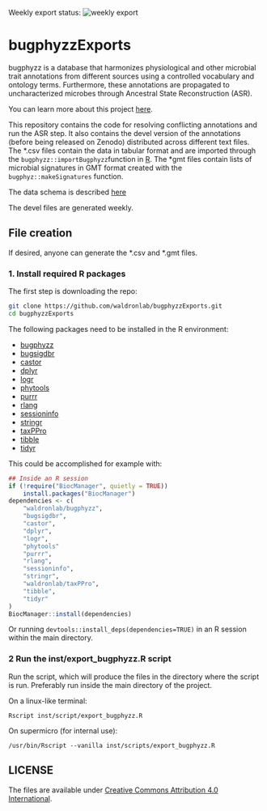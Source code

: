 Weekly export status: ![weekly export](https://github.com/waldronlab/bugphyzzExports/actions/workflows/export-bugphyzz.yml/badge.svg)

# bugphyzzExports

bugphyzz is a database that harmonizes physiological and other microbial
trait annotations from different sources using a controlled vocabulary and
ontology terms. Furthermore, these annotations are propagated to
uncharacterized microbes through Ancestral State Reconstruction (ASR).

You can learn more about this project [here](https://github.com/waldronlab/bugphyzz).

This repository contains the code for resolving conflicting annotations
and run the ASR step. It also contains the devel version of the annotations
(before being released on Zenodo) distributed across different text files.
The *.csv files contain the data in tabular format and are imported through
the `bugphyzz::importBugphyzz`function in [R](https://github.com/waldronlab/bugphyzz).
The *gmt files contain lists of microbial signatures in GMT format
created with the `bugphyz::makeSignatures` function.

The data schema is described [here](https://github.com/waldronlab/bugphyzz)

The devel files are generated weekly.

## File creation

If desired, anyone can generate the *.csv and *.gmt files.

### 1. Install required R packages

The first step is downloading the repo:

```bash
git clone https://github.com/waldronlab/bugphyzzExports.git
cd bugphyzzExports
```
The following packages need to be installed in the R environment:

* [bugphyzz](https://github.com/waldronlab/bugphyzz)
* [bugsigdbr](https://bioconductor.org/packages/release/bioc/html/bugsigdbr.html)
* [castor](https://cran.r-project.org/web/packages/castor/)
* [dplyr](https://cran.r-project.org/web/packages/dplyr)
* [logr](https://cran.r-project.org/web/packages/logr/)
* [phytools](https://cran.r-project.org/web/packages/phytools/)
* [purrr](https://cran.r-project.org/web/packages/purrr)
* [rlang](https://cran.r-project.org/web/packages/rlang)
* [sessioninfo](https://cran.r-project.org/web/packages/sessioninfo)
* [stringr](https://cran.r-project.org/web/packages/stringr)
* [taxPPro](https://github.com/waldronlab/taxPPro)
* [tibble](https://cran.r-project.org/web/packages/tibble/)
* [tidyr](https://cran.r-project.org/web/packages/tidyr/)

This could be accomplished for example with:

```r
## Inside an R session
if (!require("BiocManager", quietly = TRUE))
    install.packages("BiocManager")
dependencies <- c(
    "waldronlab/bugphyzz",
    "bugsigdbr",
    "castor",
    "dplyr",
    "logr",
    "phytools"
    "purrr",
    "rlang",
    "sessioninfo",
    "stringr",
    "waldronlab/taxPPro",
    "tibble",
    "tidyr"
)
BiocManager::install(dependencies)
```
Or running `devtools::install_deps(dependencies=TRUE)` in an R session within
the main directory.

### 2 Run the inst/export_bugphyzz.R script

Run the script, which will produce the files in the directory where the script
is run. Preferably run inside the main directory of the project.

On a linux-like terminal:

```
Rscript inst/script/export_bugphyzz.R
```

On supermicro (for internal use):

```
/usr/bin/Rscript --vanilla inst/scripts/export_bugphyzz.R
```

## LICENSE

The files are available under [Creative Commons Attribution 4.0 International](https://creativecommons.org/licenses/by/4.0/legalcode).

